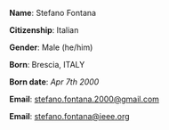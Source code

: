 **Name**: Stefano Fontana

**Citizenship**: Italian

**Gender**: Male (he/him)

**Born**: Brescia, ITALY

**Born date**: *Apr 7th 2000*

**Email**: stefano.fontana.2000@gmail.com

**Email**: stefano.fontana@ieee.org

